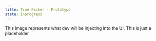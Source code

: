 ```yaml
---
title: Time Picker - Prototype
state: inprogress
---
```


This image represents what dev will be injecting into the UI.  This is just a placeholder
